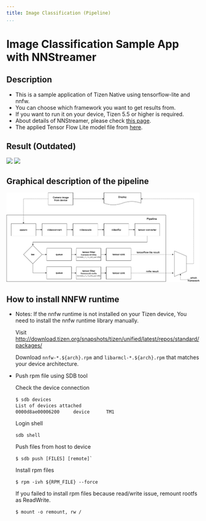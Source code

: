 ```yaml
---
title: Image Classification (Pipeline)
...
```


# Image Classification Sample App with NNStreamer

## Description
* This is a sample application of Tizen Native using tensorflow-lite and nnfw.
* You can choose which framework you want to get results from.
* If you want to run it on your device, Tizen 5.5 or higher is required.
* About details of NNStreamer, please check [this page](https://docs.tizen.org/application/native/guides/machine-learning/machine-learning-inference).
* The applied Tensor Flow Lite model file from [here](https://www.tensorflow.org/lite/guide/hosted_models#quantized_models).

## Result (Outdated)
<img src="https://raw.githubusercontent.com/wiki/nnsuite/nnstreamer/example-screenshot/exam_tizen_native_imageclasification_result_01.png" width="320"> <img src="https://raw.githubusercontent.com/wiki/nnsuite/nnstreamer/example-screenshot/exam_tizen_native_imageclasification_result_02.png" width="320">

## Graphical description of the pipeline
![pipeline-img](./pipeline_imageclassification.png)

## How to install NNFW runtime
 * Notes: If the nnfw runtime is not installed on your Tizen device, You need to install the nnfw runtime library manually.

   Visit http://download.tizen.org/snapshots/tizen/unified/latest/repos/standard/packages/

   Download `nnfw-*.${arch}.rpm` and `libarmcl-*.${arch}.rpm` that matches your device architecture.
 * Push rpm file using SDB tool
 
   Check the device connection
   ```
   $ sdb devices
   List of devices attached 
   0000d8ae00006200    	device    	TM1
   ```
   
   Login shell
   ```
   sdb shell
   ```
     
   Push files from host to device
   ```
   $ sdb push [FILES] [remote]`
   ```

   Install rpm files
   ```
   $ rpm -ivh ${RPM_FILE} --force
   ```
   If you failed to install rpm files because read/write issue, remount rootfs as ReadWrite.
   ```
   $ mount -o remount, rw /
   ```   
